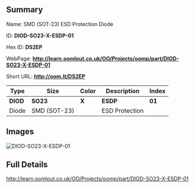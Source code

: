 

## Summary
 
Name:  SMD (SOT-23) ESD Protection Diode 

ID: __DIOD-SO23-X-ESDP-01__

Hex ID: __DS2EP__

WebPage: __http://learn.oomlout.co.uk/OO/Projects/oomp/part/DIOD-SO23-X-ESDP-01__

Short URL: __http://oom.lt/DS2EP__


| Type   | Size   | Color   | Description   | Index   |    
| ----- | ------   | ------   | -----   | ----   |    
| __DIOD__   					| __SO23__   					| __X__    						| __ESDP__    					| __01__ |    
| Diode		| SMD (SOT-23)	| 		| ESD Protection	| 	|

## Images
![DIOD-SO23-X-ESDP-01](http://oomlout.com/oomp-gen/parts/DIOD-SO23-X-ESDP-01/DIOD-SO23-X-ESDP-01_420.jpg)

## Full Details

 http://learn.oomlout.co.uk/OO/Projects/oomp/part/DIOD-SO23-X-ESDP-01

